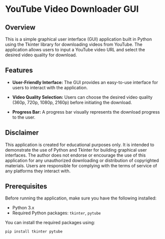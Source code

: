 # YouTube Video Downloader GUI

## Overview

This is a simple graphical user interface (GUI) application built in Python using the Tkinter library for downloading videos from YouTube. The application allows users to input a YouTube video URL and select the desired video quality for download.

## Features

- **User-Friendly Interface:** The GUI provides an easy-to-use interface for users to interact with the application.

- **Video Quality Selection:** Users can choose the desired video quality (360p, 720p, 1080p, 2160p) before initiating the download.

- **Progress Bar:** A progress bar visually represents the download progress to the user.

## Disclaimer

This application is created for educational purposes only. It is intended to demonstrate the use of Python and Tkinter for building graphical user interfaces. The author does not endorse or encourage the use of this application for any unauthorized downloading or distribution of copyrighted materials. Users are responsible for complying with the terms of service of any platforms they interact with.

## Prerequisites

Before running the application, make sure you have the following installed:

- Python 3.x
- Required Python packages: `tkinter`, `pytube`

You can install the required packages using:

```bash
pip install tkinter pytube
